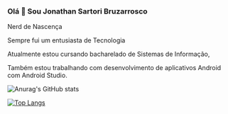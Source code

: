 ### Olá 👋 Sou Jonathan Sartori Bruzarrosco

Nerd de Nascença

Sempre fui um entusiasta de Tecnologia

Atualmente estou cursando bacharelado de Sistemas de Informação,

Também estou trabalhando com desenvolvimento de aplicativos Android com Android Studio.


![Anurag's GitHub stats](https://github-readme-stats.vercel.app/api?username=jonathansartorib&show_icons=true&theme=dracula)

[![Top Langs](https://github-readme-stats.vercel.app/api/top-langs/?username=jonathansartorib&layout=compact)](https://github.com/jonathansartorib/github-readme-stats)


